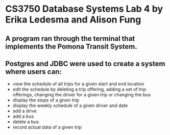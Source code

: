 # CS3750 Database Systems Lab 4 by Erika Ledesma and Alison Fung
## A program ran through the terminal that implements the Pomona Transit System.
## Postgres and JDBC were used to create a system where users can:
- view the schedule of all trips for a given start and end location
- edit the schedule by deleting a trip offering, adding a set of trip offerings, changing the driver for a given trip or changing the bus
- display the stops of a given trip
- display the weekly schedule of a given driver and date
- add a drive
- add a bus
- delete a bus
- record actual data of a given trip
